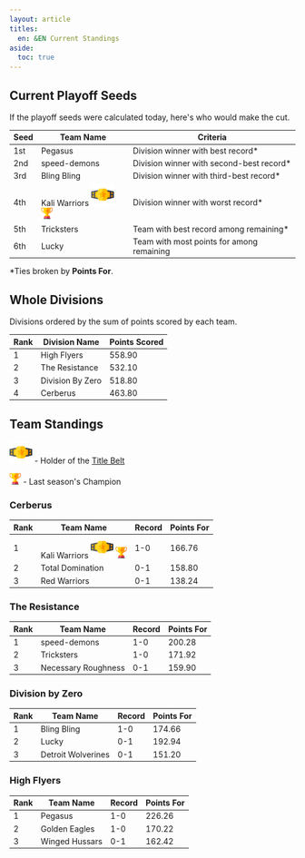 ```yaml
---
layout: article
titles:
  en: &EN Current Standings
aside:
  toc: true
---
```


## Current Playoff Seeds

If the playoff seeds were calculated today, here's who would make the cut.

| Seed | Team Name                                                                                                                | Criteria                                  |
| ---- | ------------------------------------------------------------------------------------------------------------------------ | ----------------------------------------- |
| 1st  | Pegasus                                                                                                                  | Division winner with best record*         |
| 2nd  | speed-demons                                                                                                             | Division winner with second-best record*  |
| 3rd  | Bling Bling                                                                                                              | Division winner with third-best record*   |
| 4th  | Kali Warriors <img width="40px" src="/misc/assets/svg/belt.svg" /> <img width="20px" src="/misc/assets/svg/award.svg" /> | Division winner with worst record*        |
| 5th  | Tricksters                                                                                                               | Team with best record among remaining*    |
| 6th  | Lucky                                                                                                                    | Team with most points for among remaining |

*Ties broken by **Points For**.

## Whole Divisions

Divisions ordered by the sum of points scored by each team.

| Rank | Division Name    | Points Scored |
| ---- | ---------------- | ------------- |
| 1    | High Flyers      | 558.90        |
| 2    | The Resistance   | 532.10        |
| 3    | Division By Zero | 518.80        |
| 4    | Cerberus         | 463.80        |

## Team Standings

<img width="40px" src="/misc/assets/svg/belt.svg" /> - Holder of the [Title Belt](/misc/title-belt-history.html)

<img width="20px" src="/misc/assets/svg/award.svg" /> - Last season's Champion

### Cerberus

| Rank | Team Name                                                                                                                | Record | Points For |
| ---- | ------------------------------------------------------------------------------------------------------------------------ | ------ | ---------- |
| 1    | Kali Warriors <img width="40px" src="/misc/assets/svg/belt.svg" /> <img width="20px" src="/misc/assets/svg/award.svg" /> | 1-0    | 166.76     |
| 2    | Total Domination                                                                                                         | 0-1    | 158.80     |
| 3    | Red Warriors                                                                                                             | 0-1    | 138.24     |

### The Resistance

| Rank | Team Name           | Record | Points For |
| ---- | ------------------- | ------ | ---------- |
| 1    | speed-demons        | 1-0    | 200.28     |
| 2    | Tricksters          | 1-0    | 171.92     |
| 3    | Necessary Roughness | 0-1    | 159.90     |

### Division by Zero

| Rank | Team Name          | Record | Points For |
| ---- | ------------------ | ------ | ---------- |
| 1    | Bling Bling        | 1-0    | 174.66     |
| 2    | Lucky              | 0-1    | 192.94     |
| 3    | Detroit Wolverines | 0-1    | 151.20     |

### High Flyers

| Rank | Team Name      | Record | Points For |
| ---- | -------------- | ------ | ---------- |
| 1    | Pegasus        | 1-0    | 226.26     |
| 2    | Golden Eagles  | 1-0    | 170.22     |
| 3    | Winged Hussars | 0-1    | 162.42     |


